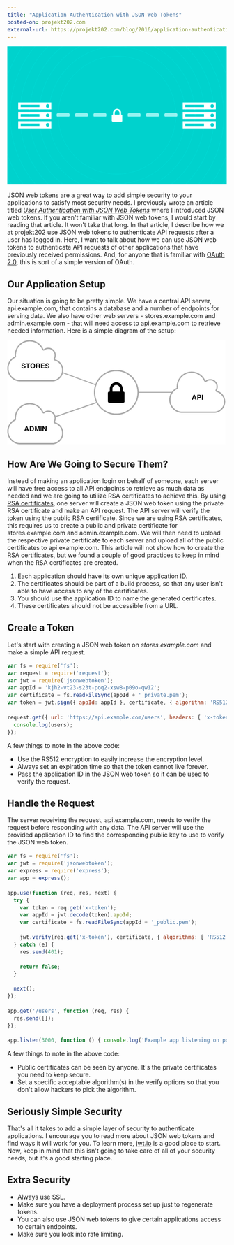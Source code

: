 ```yaml
---
title: "Application Authentication with JSON Web Tokens"
posted-on: projekt202.com
external-url: https://projekt202.com/blog/2016/application-authentication-with-json-web-tokens/
---
```


![](/img/application-authentication-with-json-web-tokens.png)

JSON web tokens are a great way to add simple security to your applications to satisfy most security needs. I previously wrote an article titled [*User Authentication with JSON Web Tokens*](https://projekt202.com/blog/2016/user-authentication-with-json-web-tokens) where I introduced JSON web tokens. If you aren't familiar with JSON web tokens, I would start by reading that article. It won't take that long. In that article, I describe how we at projekt202 use JSON web tokens to authenticate API requests after a user has logged in. Here, I want to talk about how we can use JSON web tokens to authenticate API requests of other applications that have previously received permissions. And, for anyone that is familiar with [OAuth 2.0](http://oauth.net/2/), this is sort of a simple version of OAuth.

## Our Application Setup

Our situation is going to be pretty simple. We have a central API server, api.example.com, that contains a database and a number of endpoints for serving data. We also have other web servers - stores.example.com and admin.example.com - that will need access to api.example.com to retrieve needed information. Here is a simple diagram of the setup:

![Application Diagram](/img/application-diagram.png)

## How Are We Going to Secure Them?

Instead of making an application login on behalf of someone, each server will have free access to all API endpoints to retrieve as much data as needed and we are going to utilize RSA certificates to achieve this. By using [RSA certificates](https://en.wikipedia.org/wiki/RSA_(cryptosystem)), one server will create a JSON web token using the private RSA certificate and make an API request. The API server will verify the token using the public RSA certificate. Since we are using RSA certificates, this requires us to create a public and private certificate for stores.example.com and admin.example.com. We will then need to upload the respective private certificate to each server and upload all of the public certificates to api.example.com. This article will not show how to create the RSA certificates, but we found a couple of good practices to keep in mind when the RSA certificates are created.

1. Each application should have its own unique application ID.
2. The certificates should be part of a build process, so that any user isn't able to have access to any of the certificates.
3. You should use the application ID to name the generated certificates.
4. These certificates should not be accessible from a URL.

## Create a Token

Let's start with creating a JSON web token on *stores.example.com* and make a simple API request.

```javascript
var fs = require('fs');
var request = require('request');
var jwt = require('jsonwebtoken');
var appId = 'kjh2-vt23-s23t-poq2-xsw8-p09o-qw12';
var certificate = fs.readFileSync(appId + '_private.pem');
var token = jwt.sign({ appId: appId }, certificate, { algorithm: 'RS512', expiresIn: 300 });

request.get({ url: 'https://api.example.com/users', headers: { 'x-token': token } }, function (users) {
  console.log(users);
});
```

A few things to note in the above code:

* Use the RS512 encryption to easily increase the encryption level.
* Always set an expiration time so that the token cannot live forever.
* Pass the application ID in the JSON web token so it can be used to verify the request.

## Handle the Request

The server receiving the request, api.example.com, needs to verify the request before responding with any data. The API server will use the provided application ID to find the corresponding public key to use to verify the JSON web token.

```javascript
var fs = require('fs');
var jwt = require('jsonwebtoken');
var express = require('express');
var app = express();

app.use(function (req, res, next) {
  try {
    var token = req.get('x-token');
    var appId = jwt.decode(token).appId;
    var certificate = fs.readFileSync(appId + '_public.pem');

    jwt.verify(req.get('x-token'), certificate, { algorithms: [ 'RS512' ] });
  } catch (e) {
    res.send(401);

    return false;
  }

  next();
});

app.get('/users', function (req, res) {
  res.send([]);
});

app.listen(3000, function () { console.log('Example app listening on port 3000!'); });
```

A few things to note in the above code:

* Public certificates can be seen by anyone. It's the private certificates you need to keep secure.
* Set a specific acceptable algorithm(s) in the verify options so that you don't allow hackers to pick the algorithm.

## Seriously Simple Security

That's all it takes to add a simple layer of security to authenticate applications. I encourage you to read more about JSON web tokens and find ways it will work for you. To learn more, [jwt.io](http://jwt.io) is a good place to start. Now, keep in mind that this isn't going to take care of all of your security needs, but it's a good starting place.

## Extra Security

* Always use SSL.
* Make sure you have a deployment process set up just to regenerate tokens.
* You can also use JSON web tokens to give certain applications access to certain endpoints.
* Make sure you look into rate limiting.
